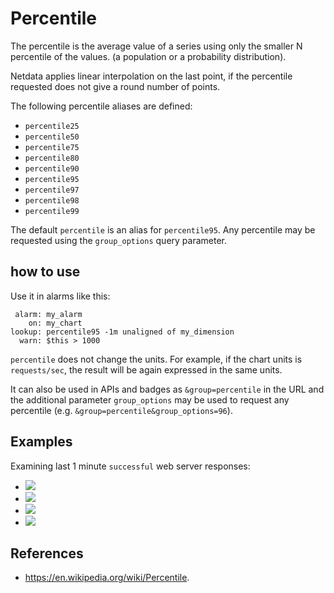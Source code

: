 <!--
title: "Percentile"
description: "Use percentile in API queries and health entities to find the 'percentile' value from a sample, eliminating any unwanted spikes in the returned metrics."
custom_edit_url: https://github.com/netdata/netdata/edit/master/web/api/queries/percentile/README.md
-->

# Percentile

The percentile is the average value of a series using only the smaller N percentile of the values.
(a population or a probability distribution).

Netdata applies linear interpolation on the last point, if the percentile requested does not give a round number of
points.

The following percentile aliases are defined:

- `percentile25`
- `percentile50`
- `percentile75`
- `percentile80`
- `percentile90`
- `percentile95`
- `percentile97`
- `percentile98`
- `percentile99`

The default `percentile` is an alias for `percentile95`.
Any percentile may be requested using the `group_options` query parameter.

## how to use

Use it in alarms like this:

```
 alarm: my_alarm
    on: my_chart
lookup: percentile95 -1m unaligned of my_dimension
  warn: $this > 1000
```

`percentile` does not change the units. For example, if the chart units is `requests/sec`, the result
will be again expressed in the same units. 

It can also be used in APIs and badges as `&group=percentile` in the URL and the additional parameter `group_options`
may be used to request any percentile (e.g. `&group=percentile&group_options=96`).

## Examples

Examining last 1 minute `successful` web server responses:

-   ![](https://registry.my-netdata.io/api/v1/badge.svg?chart=web_log_nginx.response_statuses&options=unaligned&dimensions=success&group=min&after=-60&label=min)
-   ![](https://registry.my-netdata.io/api/v1/badge.svg?chart=web_log_nginx.response_statuses&options=unaligned&dimensions=success&group=average&after=-60&label=average)
-   ![](https://registry.my-netdata.io/api/v1/badge.svg?chart=web_log_nginx.response_statuses&options=unaligned&dimensions=success&group=percentile95&after=-60&label=percentile95&value_color=orange)
-   ![](https://registry.my-netdata.io/api/v1/badge.svg?chart=web_log_nginx.response_statuses&options=unaligned&dimensions=success&group=max&after=-60&label=max)

## References

-   <https://en.wikipedia.org/wiki/Percentile>.

